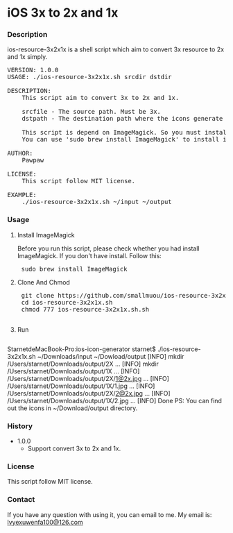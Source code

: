 # iOS 3x to 2x and 1x

### Description
ios-resource-3x2x1x is a shell script which aim to convert 3x resource to 2x and 1x simply.
<pre>
VERSION: 1.0.0
USAGE: ./ios-resource-3x2x1x.sh srcdir dstdir

DESCRIPTION:
    This script aim to convert 3x to 2x and 1x.

    srcfile - The source path. Must be 3x.
    dstpath - The destination path where the icons generate to.

    This script is depend on ImageMagick. So you must install ImageMagick first
    You can use 'sudo brew install ImageMagick' to install it

AUTHOR:
    Pawpaw<lvyexuwenfa100@126.com>

LICENSE:
    This script follow MIT license.

EXAMPLE:
    ./ios-resource-3x2x1x.sh ~/input ~/output
</pre>

### Usage
1. Install ImageMagick
	
	Before you run this script, please check whether you had install ImageMagick. If you don't have install. Follow this:
	<pre>
	sudo brew install ImageMagick</pre>

2. Clone And Chmod
	<pre>
	git clone https://github.com/smallmuou/ios-resource-3x2x1x
	cd ios-resource-3x2x1x.sh
	chmod 777 ios-resource-3x2x1x.sh.sh
	</pre>
3. Run
	<pre>
StarnetdeMacBook-Pro:ios-icon-generator starnet$ ./ios-resource-3x2x1x.sh ~/Downloads/input ~/Dowload/output
[INFO] mkdir /Users/starnet/Downloads/output/2X ...
[INFO] mkdir /Users/starnet/Downloads/output/1X ...
[INFO] /Users/starnet/Downloads/output/2X/1@2x.jpg ...
[INFO] /Users/starnet/Downloads/output/1X/1.jpg ...
[INFO] /Users/starnet/Downloads/output/2X/2@2x.jpg ...
[INFO] /Users/starnet/Downloads/output/1X/2.jpg ...
[INFO] Done</pre>
PS: You can find out the icons in ~/Download/output directory.
	
### History
* 1.0.0
	* Support convert 3x to 2x and 1x.

### License
This script follow MIT license.

### Contact
If you have any question with using it, you can email to me. My email is: lvyexuwenfa100@126.com